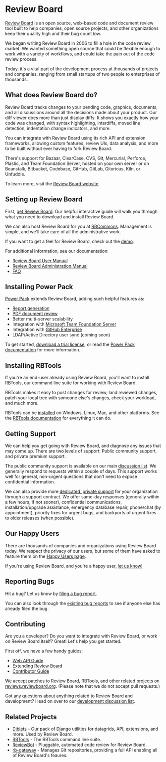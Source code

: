 Review Board
============

[Review Board](https://www.reviewboard.org/) is an open source, web-based code
and document review tool built to help companies, open source projects, and
other organizations keep their quality high and their bug count low.

We began writing Review Board in 2006 to fill a hole in the code review market.
We wanted something open source that could be flexible enough to work with a
variety of workflows, and could take the pain out of the code review process.

Today, it's a vital part of the development process at thousands of projects
and companies, ranging from small startups of two people to enterprises of
thousands.


What does Review Board do?
--------------------------

Review Board tracks changes to your pending code, graphics, documents, and all
discussions around all the decisions made about your product. Our diff viewer
does more than just display diffs: It shows you exactly how your code was
changed, with syntax highlighting, interdiffs, moved line detection,
indentation change indicators, and more.

You can integrate with Review Board using its rich API and extension
frameworks, allowing custom features, review UIs, data analysis, and more to be
built without ever having to fork Review Board.

There's support for Bazaar, ClearCase, CVS, Git, Mercurial, Perforce, Plastic,
and Team Foundation Server, hosted on your own server or on Beanstalk,
Bitbucket, Codebase, GitHub, GitLab, Gitorious, Kiln, or Unfuddle.

To learn more, visit the [Review Board website](https://www.reviewboard.org/).


Setting up Review Board
-----------------------

First, [get Review Board](https://www.reviewboard.org/get/). Our helpful
interactive guide will walk you through what you need to download and install
Review Board.

We can also host Review Board for you at [RBCommons](https://rbcommons.com/).
Management is simple, and we'll take care of all the administrative work.

If you want to get a feel for Review Board, check out the
[demo](http://demo.reviewboard.org/).

For additional information, see our documentation:

* [Review Board User Manual](https://www.reviewboard.org/docs/manual/latest/users/)
* [Review Board Administration Manual](https://www.reviewboard.org/docs/manual/latest/admin/)
* [FAQ](https://www.reviewboard.org/docs/manual/latest/faq/)


Installing Power Pack
---------------------

[Power Pack](https://www.reviewboard.org/powerpack/) extends Review Board,
adding such helpful features as:

* [Report generation](https://www.reviewboard.org/docs/powerpack/latest/powerpack/manual/reports/)
* [PDF document review](https://www.reviewboard.org/docs/powerpack/latest/powerpack/manual/pdf/)
* Better multi-server scalability
* Integration with [Microsoft Team Foundation Server](https://www.visualstudio.com/en-us/products/tfs-overview-vs.aspx)
* Integration with [GitHub Enterprise](https://enterprise.github.com/)
* LDAP/Active Directory user sync (coming soon)

To get started,
[download a trial license](https://www.reviewboard.org/powerpack/trial/), or
read the
[Power Pack documentation](https://www.reviewboard.org/docs/powerpack/latest/)
for more information.


Installing RBTools
------------------

If you're an end-user already using Review Board, you'll want to install
RBTools, our command line suite for working with Review Board.

RBTools makes it easy to post changes for review, land reviewed changes,
patch your local tree with someone else's changes, check your workload, and
much more.

RBTools can be [installed](https://www.reviewboard.org/downloads/rbtools/) on
Windows, Linux, Mac, and other platforms. See the
[RBTools documentation](https://www.reviewboard.org/docs/rbtools/latest/) for
everything it can do.


Getting Support
---------------

We can help you get going with Review Board, and diagnose any issues that may
come up. There are two levels of support: Public community support, and private
premium support.

The public community support is available on our main
[discussion list](http://groups.google.com/group/reviewboard/). We generally
respond to requests within a couple of days. This support works well for
general, non-urgent questions that don't need to expose confidential
information.

We can also provide more
[dedicated, private support](https://www.beanbaginc.com/support/contracts/) for
your organization through a support contract. We offer same-day responses
(generally within a few hours, if not sooner), confidential communications,
installation/upgrade assistance, emergency database repair, phone/chat (by
appointment), priority fixes for urgent bugs, and backports of urgent fixes to
older releases (when possible).


Our Happy Users
---------------

There are thousands of companies and organizations using Review Board today.
We respect the privacy of our users, but some of them have asked to feature them
on the [Happy Users page](https://www.reviewboard.org/users/).

If you're using Review Board, and you're a happy user,
[let us know!](https://groups.google.com/group/reviewboard/)


Reporting Bugs
--------------

Hit a bug? Let us know by
[filing a bug report](https://www.reviewboard.org/bugs/new/).

You can also look through the
[existing bug reports](https://www.reviewboard.org/bugs/) to see if anyone else
has already filed the bug.


Contributing
------------

Are you a developer? Do you want to integrate with Review Board, or work on
Review Board itself? Great! Let's help you get started.

First off, we have a few handy guides:

* [Web API Guide](https://www.reviewboard.org/docs/manual/latest/webapi/)
* [Extending Review Board](https://www.reviewboard.org/docs/manual/latest/webapi/)
* [Contributor Guide](https://www.reviewboard.org/docs/codebase/dev/)

We accept patches to Review Board, RBTools, and other related projects on
[reviews.reviewboard.org](https://reviews.reviewboard.org/). (Please note that
we do not accept pull requests.)

Got any questions about anything related to Review Board and development? Head
on over to our
[development discussion list](https://groups.google.com/group/reviewboard-dev/).


Related Projects
----------------

* [Djblets](https://github.com/djblets/djblets/) -
  Our pack of Django utilities for datagrids, API, extensions, and more. Used
  by Review Board.
* [RBTools](https://github.com/reviewboard/rbtools/) -
  The RBTools command line suite.
* [ReviewBot](https://github.com/reviewboard/ReviewBot/) -
  Pluggable, automated code review for Review Board.
* [rb-gateway](https://github.com/reviewboard/rb-gateway/) -
  Manages Git repositories, providing a full API enabling all of Review Board's
  feaures.

